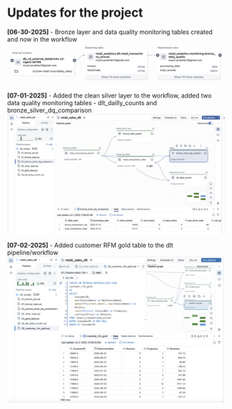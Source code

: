 # Updates for the project

**[06-30-2025]** - Bronze layer and data quality monitoring tables created and now in the workflow 
    ![Data Lineage](images/06_30_2025.png)

**[07-01-2025]** - Added the clean silver layer to the workflow, added two data quality monitoring tables - dlt_dailly_counts and bronze_silver_dq_comparison
    ![Data Lineage](images/07_01_2025.png)

**[07-02-2025]** - Added customer RFM gold table to the dlt pipeline/workflow
    ![Data Lineage](images/07_02_2025.png)